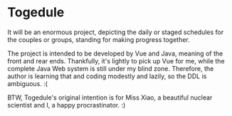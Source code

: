 # Togedule
It will be an enormous project, depicting the daily or staged schedules for the couples or groups, standing for making progress together.  

The project is intended to be developed by Vue and Java, meaning of the front and rear ends. Thankfully, it's lightly to pick up Vue for me, while the complete Java Web system is still under my blind zone. Therefore, the author is learning that and coding modestly and lazily, so the DDL is ambiguous. :(  

BTW, Togedule's original intention is for Miss Xiao, a beautiful nuclear scientist and I, a happy procrastinator. :)

